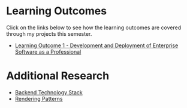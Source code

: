 # Learning Outcomes
Click on the links below to see how the learning outcomes are covered through my projects this semester.
- [Learning Outcome 1 - Development and Deployment of Enterprise Software as a Professional](./learning-outcomes/LO1.md)

# Additional Research
- [Backend Technology Stack](./additional-docs/WS-TS.md)
- [Rendering Patterns](./additional-docs/RP.md)
